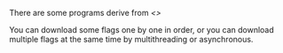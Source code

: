 There are some programs derive from *<<fluent python>>*

You can download some flags one by one in order, or you can download multiple flags at the same time by multithreading or asynchronous.
